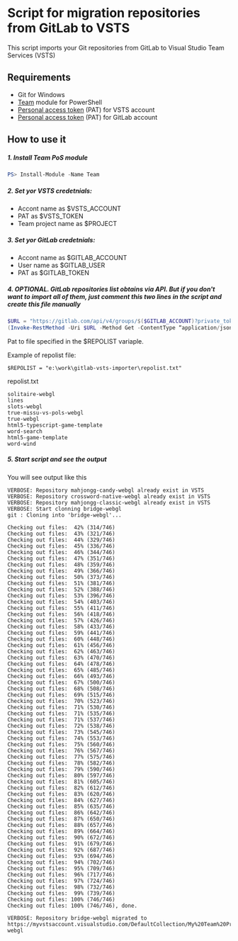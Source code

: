 # Script for migration repositories from GitLab to VSTS

This script imports your Git repositories from GitLab to Visual Studio Team Services (VSTS)

## Requirements

 * Git for Windows
 * [Team](https://github.com/DarqueWarrior/team) module for PowerShell 
 * [Personal access token](https://www.visualstudio.com/en-us/docs/setup-admin/team-services/use-personal-access-tokens-to-authenticate) (PAT) for VSTS account
 * [Personal access token](https://docs.gitlab.com/ee/api/README.html#personal-access-tokens) (PAT) for GitLab account

## How to use it

##### 1. Install Team PoS module 

```powershell
PS> Install-Module -Name Team
```

##### 2. Set yor VSTS credetnials:
* Accont name as $VSTS_ACCOUNT
* PAT as $VSTS_TOKEN 
* Team project name as $PROJECT

##### 3. Set yor GitLab credetnials:
* Accont name as $GITLAB_ACCOUNT
* User name as $GITLAB_USER
* PAT as $GITLAB_TOKEN

##### 4. OPTIONAL. GitLab repositories list obtains via API. But if you don't want to import all of them, just comment this two lines in the script and create this file manually
```powershell
$URL = "https://gitlab.com/api/v4/groups/$($GITLAB_ACCOUNT)?private_token=$($GITLAB_TOKEN)"
(Invoke-RestMethod -Uri $URL -Method Get -ContentType “application/json”).projects.name | Out-File -FilePath $REPOLIST
```

Pat to file specified in the $REPOLIST variaple.

Example of repolist file:
```
$REPOLIST = "e:\work\gitlab-vsts-importer\repolist.txt"
```
repolist.txt
```
solitaire-webgl
lines
slots-webgl
true-missu-vs-pols-webgl
true-webgl
html5-typescript-game-template
word-search
html5-game-template
word-wind
```

##### 5. Start script and see the output

You will see output like this

```
VERBOSE: Repository mahjongg-candy-webgl already exist in VSTS
VERBOSE: Repository crossword-native-webgl already exist in VSTS
VERBOSE: Repository mahjongg-classic-webgl already exist in VSTS
VERBOSE: Start clonning bridge-webgl
git : Cloning into 'bridge-webgl'...
 
Checking out files:  42% (314/746)   
Checking out files:  43% (321/746)   
Checking out files:  44% (329/746)   
Checking out files:  45% (336/746)   
Checking out files:  46% (344/746)   
Checking out files:  47% (351/746)   
Checking out files:  48% (359/746)   
Checking out files:  49% (366/746)   
Checking out files:  50% (373/746)   
Checking out files:  51% (381/746)   
Checking out files:  52% (388/746)   
Checking out files:  53% (396/746)   
Checking out files:  54% (403/746)   
Checking out files:  55% (411/746)   
Checking out files:  56% (418/746)   
Checking out files:  57% (426/746)   
Checking out files:  58% (433/746)   
Checking out files:  59% (441/746)   
Checking out files:  60% (448/746)   
Checking out files:  61% (456/746)   
Checking out files:  62% (463/746)   
Checking out files:  63% (470/746)   
Checking out files:  64% (478/746)   
Checking out files:  65% (485/746)   
Checking out files:  66% (493/746)   
Checking out files:  67% (500/746)   
Checking out files:  68% (508/746)   
Checking out files:  69% (515/746)   
Checking out files:  70% (523/746)   
Checking out files:  71% (530/746)   
Checking out files:  71% (535/746)   
Checking out files:  71% (537/746)   
Checking out files:  72% (538/746)   
Checking out files:  73% (545/746)   
Checking out files:  74% (553/746)   
Checking out files:  75% (560/746)   
Checking out files:  76% (567/746)   
Checking out files:  77% (575/746)   
Checking out files:  78% (582/746)   
Checking out files:  79% (590/746)   
Checking out files:  80% (597/746)   
Checking out files:  81% (605/746)   
Checking out files:  82% (612/746)   
Checking out files:  83% (620/746)   
Checking out files:  84% (627/746)   
Checking out files:  85% (635/746)   
Checking out files:  86% (642/746)   
Checking out files:  87% (650/746)   
Checking out files:  88% (657/746)   
Checking out files:  89% (664/746)   
Checking out files:  90% (672/746)   
Checking out files:  91% (679/746)   
Checking out files:  92% (687/746)   
Checking out files:  93% (694/746)   
Checking out files:  94% (702/746)   
Checking out files:  95% (709/746)   
Checking out files:  96% (717/746)   
Checking out files:  97% (724/746)   
Checking out files:  98% (732/746)   
Checking out files:  99% (739/746)   
Checking out files: 100% (746/746)   
Checking out files: 100% (746/746), done.

VERBOSE: Repository bridge-webgl migrated to https://myvstsaccount.visualstudio.com/DefaultCollection/My%20Team%20Project/_git/bridge-webgl
```
